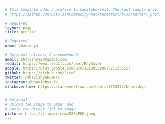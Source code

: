 ```yaml
---
# This template adds a profile to hacktoberfest. Checkout sample profile at
# https://github.com/DotSlashCommunity/hacktoberfest/blob/master/_profile/ksdme.md

# Required
layout: page
title: profile

# Required
name: bhavishya

# Optional, atleast 2 recommended
email: bhavishya20@gmail.com
reddit: https://www.reddit.com/user/RayXover
google: https://plus.google.com/u/0/101285328873271335157
github: https://github.com/JiroZ
twitter: @bhavishyakumar1
instagram: @bhavishya_kv
stackoverflow: https://stackoverflow.com/users/6753372/bhavishya


# Optional
# Upload the image to imgur and
# paste the direct link to image
picture: https://i.imgur.com/026iPKD.jpeg
---
```

